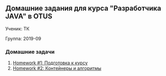 ## Домашние задания для курса "Разработчика JAVA" в OTUS
Ученик: ТК

Группа: 2019-09

### Домашние задачи
1. [Homework #1: Подготовка к курсу](hw01-maven)
1. [Homework #2: Контейнеры и алгоритмы](hw02-generics-collections)
